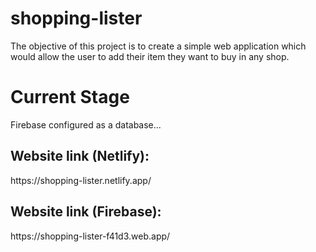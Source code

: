 # shopping-lister
The objective of this project is to create a simple web application which would allow the user to add their item they want to buy in any shop.

# Current Stage
Firebase configured as a database...

<h2>Website link (Netlify):</h2>
<p>https://shopping-lister.netlify.app/</p>

<h2>Website link (Firebase):</h2>
<p>https://shopping-lister-f41d3.web.app/</p>
